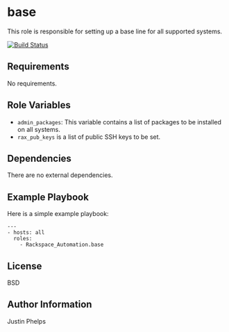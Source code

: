 base
========

This role is responsible for setting up a base line for all supported systems.

[![Build Status](https://drone-opsdev.rax.io/github.com/rack-roles/base/status.svg?branch=master)](https://drone-opsdev.rax.io/github.com/rack-roles/base)

Requirements
------------

No requirements.

Role Variables
--------------

* `admin_packages`: This variable contains a list of packages to be installed on all systems.
* `rax_pub_keys` is a list of public SSH keys to be set.

Dependencies
------------

There are no external dependencies.

Example Playbook
-------------------------

Here is a simple example playbook:

    ---
    - hosts: all
      roles:
        - Rackspace_Automation.base

License
-------

BSD

Author Information
------------------

Justin Phelps
